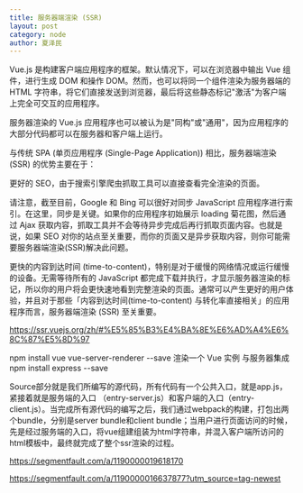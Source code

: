 ```yaml
---
title: 服务器端渲染 (SSR)
layout: post
category: node
author: 夏泽民
---
```

Vue.js 是构建客户端应用程序的框架。默认情况下，可以在浏览器中输出 Vue 组件，进行生成 DOM 和操作 DOM。然而，也可以将同一个组件渲染为服务器端的 HTML 字符串，将它们直接发送到浏览器，最后将这些静态标记"激活"为客户端上完全可交互的应用程序。

服务器渲染的 Vue.js 应用程序也可以被认为是"同构"或"通用"，因为应用程序的大部分代码都可以在服务器和客户端上运行。
<!-- more -->
与传统 SPA (单页应用程序 (Single-Page Application)) 相比，服务器端渲染 (SSR) 的优势主要在于：

更好的 SEO，由于搜索引擎爬虫抓取工具可以直接查看完全渲染的页面。

请注意，截至目前，Google 和 Bing 可以很好对同步 JavaScript 应用程序进行索引。在这里，同步是关键。如果你的应用程序初始展示 loading 菊花图，然后通过 Ajax 获取内容，抓取工具并不会等待异步完成后再行抓取页面内容。也就是说，如果 SEO 对你的站点至关重要，而你的页面又是异步获取内容，则你可能需要服务器端渲染(SSR)解决此问题。

更快的内容到达时间 (time-to-content)，特别是对于缓慢的网络情况或运行缓慢的设备。无需等待所有的 JavaScript 都完成下载并执行，才显示服务器渲染的标记，所以你的用户将会更快速地看到完整渲染的页面。通常可以产生更好的用户体验，并且对于那些「内容到达时间(time-to-content) 与转化率直接相关」的应用程序而言，服务器端渲染 (SSR) 至关重要。

https://ssr.vuejs.org/zh/#%E5%85%B3%E4%BA%8E%E6%AD%A4%E6%8C%87%E5%8D%97

npm install vue vue-server-renderer --save
渲染一个 Vue 实例
与服务器集成
npm install express --save


Source部分就是我们所编写的源代码，所有代码有一个公共入口，就是app.js，紧接着就是服务端的入口
（entry-server.js）和客户端的入口（entry-client.js）。当完成所有源代码的编写之后，我们通过webpack的构建，打包出两个bundle，分别是server bundle和client bundle；当用户进行页面访问的时候，先是经过服务端的入口，将vue组建组装为html字符串，并混入客户端所访问的html模板中，最终就完成了整个ssr渲染的过程。


https://segmentfault.com/a/1190000019618170

https://segmentfault.com/a/1190000016637877?utm_source=tag-newest